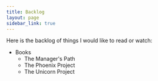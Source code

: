 ```yaml
---
title: Backlog
layout: page
sidebar_link: true
---
```


Here is the backlog of things I would like to read or watch:

* Books
  * The Manager's Path
  * The Phoenix Project
  * The Unicorn Project